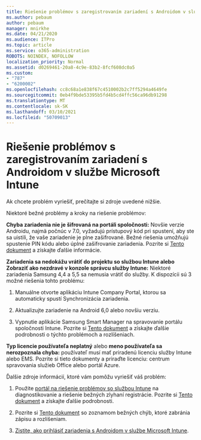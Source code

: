 ```yaml
---
title: Riešenie problémov s zaregistrovaním zariadení s Androidom v službe Microsoft Intune
ms.author: pebaum
author: pebaum
manager: mnirkhe
ms.date: 04/21/2020
ms.audience: ITPro
ms.topic: article
ms.service: o365-administration
ROBOTS: NOINDEX, NOFOLLOW
localization_priority: Normal
ms.assetid: d0269461-20a8-4c9e-83b2-8fcf608dc0a5
ms.custom:
- "787"
- "6200002"
ms.openlocfilehash: cc8c68a1e838f67c4510002b2c7ff5294a4649fe
ms.sourcegitcommit: 0eb4f9bde53395b5fd4b5cd4ffc56ca96db91298
ms.translationtype: MT
ms.contentlocale: sk-SK
ms.lasthandoff: 03/10/2021
ms.locfileid: "50709013"
---
```

# <a name="troubleshoot-issues-with-enrolling-android-devices-in-microsoft-intune"></a>Riešenie problémov s zaregistrovaním zariadení s Androidom v službe Microsoft Intune

Ak chcete problém vyriešiť, prečítajte si zdroje uvedené nižšie.
  
Niektoré bežné problémy a kroky na riešenie problémov:
  
 **Chyba zariadenia nie je šifrovaná na portáli spoločnosti:** Novšie verzie Androidu, najmä počnúc v 7.0, vyžadujú prístupový kód pri spustení, aby ste sa uistili, že vaše zariadenie je plne zašifrované. Bežné riešenia umožňujú spustenie PIN kódu alebo úplné zašifrovanie zariadenia. Pozrite si [Tento dokument](https://docs.microsoft.com/intune-user-help/your-device-appears-encrypted-but-cp-says-otherwise-android) a získajte ďalšie informácie.
  
 **Zariadenia sa nedokážu vrátiť do projektu so službou Intune alebo Zobraziť ako nezdravé v konzole správcu služby Intune:** Niektoré zariadenia Samsung 4,4 a 5,5 sa nemusia vrátiť do služby. K dispozícii sú 3 možné riešenia tohto problému:
  
1. Manuálne otvorte aplikáciu Intune Company Portal, ktorou sa automaticky spustí Synchronizácia zariadenia.

2. Aktualizujte zariadenie na Android 6,0 alebo novšiu verziu.

3. Vypnutie aplikácie Samsung Smart Manager na spravovanie portálu spoločnosti Intune. Pozrite si [Tento dokument](https://docs.microsoft.com/troubleshoot/mem/intune/troubleshoot-device-enrollment-in-intune#devices-fail-to-check-in-with-the-intune-service-and-display-as-unhealthy-in-the-intune-admin-console) a získajte ďalšie podrobnosti o týchto problémoch a rozlíšeniach.

 **Typ licencie používateľa neplatný** alebo **meno používateľa sa nerozpoznala chyba:** používateľ musí mať priradenú licenciu služby Intune alebo EMS. Pozrite si tieto dokumenty a priraďte licenciu: centrum spravovania služieb Office alebo portál Azure.
  
Ďalšie zdroje informácií, ktoré vám pomôžu vyriešiť váš problém:
  
1. Použite [portál na riešenie problémov so službou Intune](https://devicemanagement.microsoft.com/#blade/Microsoft_Intune_DeviceSettings/TroubleshootBlade) na diagnostikovanie a riešenie bežných zlyhaní registrácie. Pozrite si [Tento dokument](https://docs.microsoft.com/intune/help-desk-operators) a získajte ďalšie podrobnosti.

2. Pozrite si [Tento dokument](https://docs.microsoft.com/troubleshoot/mem/intune/troubleshoot-device-enrollment-in-intune) so zoznamom bežných chýb, ktoré zabránia zápisu a rozlíšeniam.

3. [Zistite, ako prihlásiť zariadenia s Androidom v službe Microsoft Intune](https://docs.microsoft.com/intune/android-enroll).
